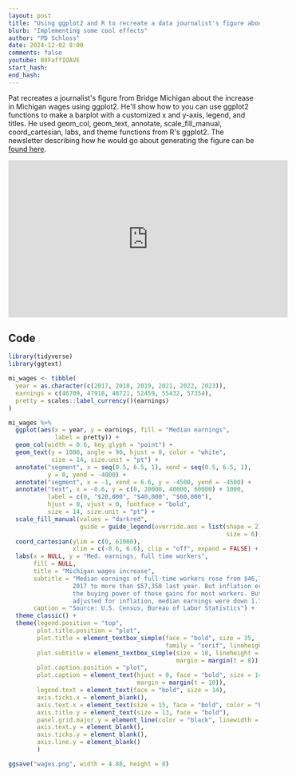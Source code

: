 ```yaml
---
layout: post
title: "Using ggplot2 and R to recreate a data journalist's figure about Michigan wages (CC321)"
blurb: "Implementing some cool effects"
author: "PD Schloss"
date: 2024-12-02 8:00
comments: false
youtube: B9FaffIOAVE
start_hash: 
end_hash: 
---
```


Pat recreates a journalist's figure from Bridge Michigan about the increase in Michigan wages using ggplot2. He'll show how to you can use ggplot2 functions to make a barplot with a customized x and y-axis, legend, and titles. He used geom_col, geom_text, annotate, scale_fill_manual, coord_cartesian, labs, and theme functions from R's ggplot2. The newsletter describing how he would go about generating the figure can be [found here](https://shop.riffomonas.org/posts/reverse-engineering-a-dilution-series-of-box-plots).

<iframe style="margin: 0 auto;display:block;" width="560" height="315" src="https://www.youtube.com/embed/{{ page.youtube }}" frameborder="0" allow="accelerometer; autoplay; encrypted-media; gyroscope; picture-in-picture" allowfullscreen></iframe>

## Code

```R
library(tidyverse)
library(ggtext)

mi_wages <- tibble(
  year = as.character(c(2017, 2018, 2019, 2021, 2022, 2023)),
  earnings = c(46709, 47918, 48721, 52459, 55432, 57354),
  pretty = scales::label_currency()(earnings)
)

mi_wages %>%
  ggplot(aes(x = year, y = earnings, fill = "Median earnings",
             label = pretty)) +
  geom_col(width = 0.6, key_glyph = "point") +
  geom_text(y = 1000, angle = 90, hjust = 0, color = "white",
            size = 14, size.unit = "pt") +
  annotate("segment", x = seq(0.5, 6.5, 1), xend = seq(0.5, 6.5, 1),
           y = 0, yend = -4000) +
  annotate("segment", x = -1, xend = 6.6, y = -4500, yend = -4500) +
  annotate("text", x = -0.6, y = c(0, 20000, 40000, 60000) + 1000,
           label = c(0, "$20,000", "$40,000", "$60,000"),
           hjust = 0, vjust = 0, fontface = "bold",
           size = 14, size.unit = "pt") +
  scale_fill_manual(values = "darkred",
                    guide = guide_legend(override.aes = list(shape = 21,
                                                             size = 6))) +
  coord_cartesian(ylim = c(0, 61000),
                  xlim = c(-0.6, 6.6), clip = "off", expand = FALSE) +
  labs(x = NULL, y = "Med. earnings, full time workers",
       fill = NULL, 
       title = "Michigan wages increase",
       subtitle = "Median earnings of full-time workers rose from $46,700 in
                  2017 to more than $57,350 last year. But inflation erased
                  the buying power of those gains for most workers. But 
                  adjusted for inflation, median earnings were down 1.7%.",
       caption = "Source: U.S. Census, Bureau of Labor Statistics") +
  theme_classic() +
  theme(legend.position = "top",
        plot.title.position = "plot",
        plot.title = element_textbox_simple(face = "bold", size = 35,
                                            family = "serif", lineheight = 1),
        plot.subtitle = element_textbox_simple(size = 18, lineheight = 1,
                                               margin = margin(t = 8)),
        plot.caption.position = "plot",
        plot.caption = element_text(hjust = 0, face = "bold", size = 14,
                                    margin = margin(t = 10)),
        legend.text = element_text(face = "bold", size = 14),
        axis.ticks.x = element_blank(),
        axis.text.x = element_text(size = 15, face = "bold", color = "black"),
        axis.title.y = element_text(size = 13, face = "bold"),
        panel.grid.major.y = element_line(color = "black", linewidth = 0.25),
        axis.text.y = element_blank(),
        axis.ticks.y = element_blank(),
        axis.line.y = element_blank()
        )

ggsave("wages.png", width = 4.88, height = 8)
```